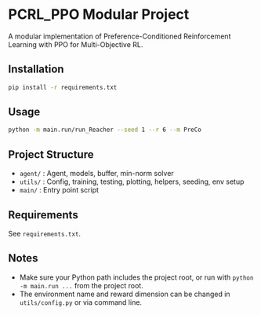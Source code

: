 # PCRL_PPO Modular Project

A modular implementation of Preference-Conditioned Reinforcement Learning with PPO for Multi-Objective RL.

## Installation

```bash
pip install -r requirements.txt
```

## Usage

```bash
python -m main.run/run_Reacher --seed 1 --r 6 --m PreCo
```

## Project Structure

- `agent/` : Agent, models, buffer, min-norm solver
- `utils/` : Config, training, testing, plotting, helpers, seeding, env setup
- `main/`  : Entry point script

## Requirements
See `requirements.txt`.

## Notes
- Make sure your Python path includes the project root, or run with `python -m main.run ...` from the project root.
- The environment name and reward dimension can be changed in `utils/config.py` or via command line. 